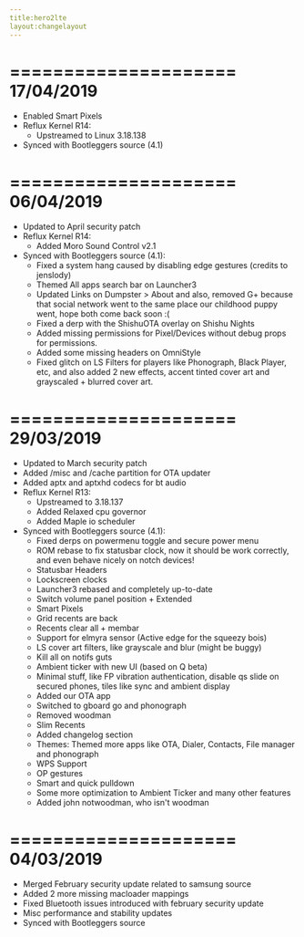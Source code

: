 ```yaml
---
title:hero2lte
layout:changelayout
---
```

=====================
    17/04/2019
=====================
- Enabled Smart Pixels
- Reflux Kernel R14:
  * Upstreamed to Linux 3.18.138
- Synced with Bootleggers source (4.1)

=====================
    06/04/2019
=====================
- Updated to April security patch
- Reflux Kernel R14:
  * Added Moro Sound Control v2.1
- Synced with Bootleggers source (4.1):
  * Fixed a system hang caused by disabling edge gestures (credits to jenslody)
  * Themed All apps search bar on Launcher3 
  * Updated Links on Dumpster > About and also, removed G+ because that social network went to the same place our childhood puppy went,     hope both come back soon :(
  * Fixed a derp with the ShishuOTA overlay on Shishu Nights
  * Added missing permissions for Pixel/Devices without debug props for permissions.
  * Added some missing headers on OmniStyle
  * Fixed glitch on LS Filters for players like Phonograph, Black Player, etc, and also added 2 new effects, accent tinted cover art and     grayscaled + blurred cover art.
  
=====================
    29/03/2019
=====================
- Updated to March security patch
- Added /misc and /cache partition for OTA updater
- Added aptx and aptxhd codecs for bt audio
- Reflux Kernel R13:
  * Upstreamed to 3.18.137
  * Added Relaxed cpu governor
  * Added Maple io scheduler
- Synced with Bootleggers source (4.1):
  * Fixed derps on powermenu toggle and secure power menu
  * ROM rebase to fix statusbar clock, now it should be work correctly, and even behave nicely on notch devices!
  * Statusbar Headers 
  * Lockscreen clocks
  * Launcher3 rebased and completely up-to-date
  * Switch volume panel position + Extended
  * Smart Pixels
  * Grid recents are back
  * Recents clear all + membar
  * Support for elmyra sensor (Active edge for the squeezy bois)
  * LS cover art filters, like grayscale and blur (might be buggy)
  * Kill all on notifs guts
  * Ambient ticker with new UI (based on Q beta)
  * Minimal stuff, like FP vibration authentication, disable qs slide on secured phones, tiles like sync and ambient display
  * Added our OTA app
  * Switched to gboard go and phonograph
  * Removed woodman
  * Slim Recents
  * Added changelog section
  * Themes: Themed more apps like OTA, Dialer, Contacts, File manager and phonograph
  * WPS Support
  * OP gestures
  * Smart and quick pulldown
  * Some more optimization to Ambient Ticker and many other features
  * Added john notwoodman, who isn't woodman
  
=====================
    04/03/2019
=====================
- Merged February security update related to samsung source
- Added 2 more missing macloader mappings
- Fixed Bluetooth issues introduced with february security update 
- Misc performance and stability updates
- Synced with Bootleggers source
